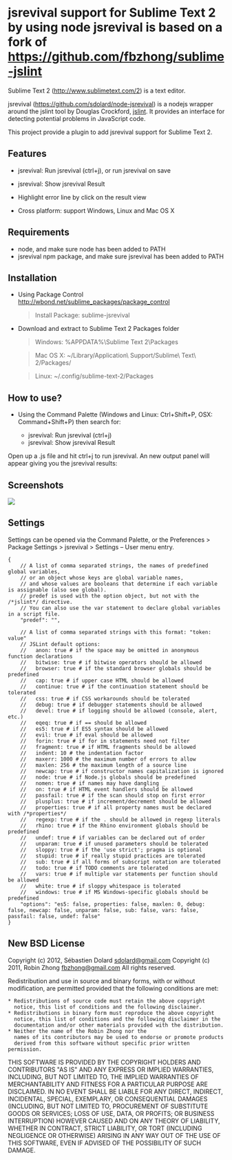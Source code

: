 jsrevival support for Sublime Text 2 by using node
jsrevival is based on a fork of https://github.com/fbzhong/sublime-jslint
========================

Sublime Text 2 (http://www.sublimetext.com/2) is a text editor. 

jsrevival (https://github.com/sdolard/node-jsrevival) is a nodejs wrapper around the jslint tool by Douglas Crockford, [jslint](http://jslint.com). It provides an interface for detecting potential problems in JavaScript code.

This project provide a plugin to add jsrevival support for Sublime Text 2.

Features
-------------

- jsrevival: Run jsrevival (ctrl+j), or run jsrevival on save

- jsrevival: Show jsrevival Result

- Highlight error line by click on the result view

- Cross platform: support Windows, Linux and Mac OS X

Requirements
-------------

- node, and make sure node has been added to PATH
- jsrevival npm package, and make sure jsrevival has been added to PATH

Installation
-------------

- Using Package Control http://wbond.net/sublime_packages/package_control

    > Install Package: sublime-jsrevival

- Download and extract to Sublime Text 2 Packages folder

    > Windows:  %APPDATA%\Sublime Text 2\Packages
    
    > Mac OS X: ~/Library/Application\ Support/Sublime\ Text\ 2/Packages/
    
    > Linux:    ~/.config/sublime-text-2/Packages

How to use?
-------------

- Using the Command Palette (Windows and Linux: Ctrl+Shift+P, OSX: Command+Shift+P) then search for:

    - jsrevival: Run jsrevival (ctrl+j)
    - jsrevival: Show jsrevival Result

Open up a .js file and hit ctrl+j to run jsrevival. An new output panel will appear giving you the jsrevival results:

Screenshots
-------------

![](https://raw.github.com/sdolard/sublime-jsrevival/master/images/screenshot.png)

Settings
-------------

Settings can be opened via the Command Palette, or the Preferences > Package Settings > jsrevival > Settings – User menu entry.

    {
        // A list of comma separated strings, the names of predefined global variables,
        // or an object whose keys are global variable names, 
        // and whose values are booleans that determine if each variable is assignable (also see global). 
        // predef is used with the option object, but not with the /*jslint*/ directive. 
        // You can also use the var statement to declare global variables in a script file.
        "predef": "",

        // A list of comma separated strings with this format: "token: value"
        // JSLint default options:
        //   anon: true # if the space may be omitted in anonymous function declarations
        //   bitwise: true # if bitwise operators should be allowed
        //   browser: true # if the standard browser globals should be predefined
        //   cap: true # if upper case HTML should be allowed
        //   continue: true # if the continuation statement should be tolerated
        //   css: true # if CSS workarounds should be tolerated
        //   debug: true # if debugger statements should be allowed
        //   devel: true # if logging should be allowed (console, alert, etc.)
        //   eqeq: true # if == should be allowed
        //   es5: true # if ES5 syntax should be allowed
        //   evil: true # if eval should be allowed
        //   forin: true # if for in statements need not filter
        //   fragment: true # if HTML fragments should be allowed
        //   indent: 10 # the indentation factor
        //   maxerr: 1000 # the maximum number of errors to allow
        //   maxlen: 256 # the maximum length of a source line
        //   newcap: true # if constructor names capitalization is ignored
        //   node: true # if Node.js globals should be predefined
        //   nomen: true # if names may have dangling _
        //   on: true # if HTML event handlers should be allowed
        //   passfail: true # if the scan should stop on first error
        //   plusplus: true # if increment/decrement should be allowed
        //   properties: true # if all property names must be declared with /*properties*/
        //   regexp: true # if the . should be allowed in regexp literals
        //   rhino: true # if the Rhino environment globals should be predefined
        //   undef: true # if variables can be declared out of order
        //   unparam: true # if unused parameters should be tolerated
        //   sloppy: true # if the 'use strict'; pragma is optional
        //   stupid: true # if really stupid practices are tolerated
        //   sub: true # if all forms of subscript notation are tolerated
        //   todo: true # if TODO comments are tolerated
        //   vars: true # if multiple var statements per function should be allowed
        //   white: true # if sloppy whitespace is tolerated
        //   windows: true # if MS Windows-specific globals should be predefined
        "options": "es5: false, properties: false, maxlen: 0, debug: false, newcap: false, unparam: false, sub: false, vars: false, passfail: false, undef: false"
    }

New BSD License
-------------


Copyright (c) 2012, Sébastien Dolard <sdolard@gmail.com>
Copyright (c) 2011, Robin Zhong <fbzhong@gmail.com>
All rights reserved.

Redistribution and use in source and binary forms, with or without
modification, are permitted provided that the following conditions are met:

    * Redistributions of source code must retain the above copyright
      notice, this list of conditions and the following disclaimer.
    * Redistributions in binary form must reproduce the above copyright
      notice, this list of conditions and the following disclaimer in the
      documentation and/or other materials provided with the distribution.
    * Neither the name of the Robin Zhong nor the
      names of its contributors may be used to endorse or promote products
      derived from this software without specific prior written permission.

THIS SOFTWARE IS PROVIDED BY THE COPYRIGHT HOLDERS AND CONTRIBUTORS "AS IS" AND
ANY EXPRESS OR IMPLIED WARRANTIES, INCLUDING, BUT NOT LIMITED TO, THE IMPLIED
WARRANTIES OF MERCHANTABILITY AND FITNESS FOR A PARTICULAR PURPOSE ARE
DISCLAIMED. IN NO EVENT SHALL <COPYRIGHT HOLDER> BE LIABLE FOR ANY
DIRECT, INDIRECT, INCIDENTAL, SPECIAL, EXEMPLARY, OR CONSEQUENTIAL DAMAGES
(INCLUDING, BUT NOT LIMITED TO, PROCUREMENT OF SUBSTITUTE GOODS OR SERVICES;
LOSS OF USE, DATA, OR PROFITS; OR BUSINESS INTERRUPTION) HOWEVER CAUSED AND
ON ANY THEORY OF LIABILITY, WHETHER IN CONTRACT, STRICT LIABILITY, OR TORT
(INCLUDING NEGLIGENCE OR OTHERWISE) ARISING IN ANY WAY OUT OF THE USE OF THIS
SOFTWARE, EVEN IF ADVISED OF THE POSSIBILITY OF SUCH DAMAGE.

